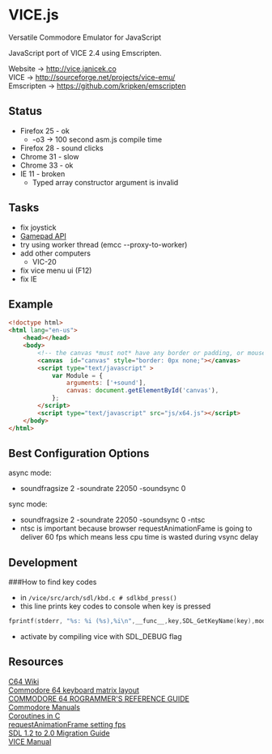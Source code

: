 VICE.js
=======

Versatile Commodore Emulator for JavaScript

JavaScript port of VICE 2.4 using Emscripten.

Website -> http://vice.janicek.co  
VICE -> http://sourceforge.net/projects/vice-emu/  
Emscripten -> https://github.com/kripken/emscripten  

Status
------
* Firefox 25 - ok
    * -o3 -> 100 second asm.js compile time
* Firefox 28 - sound clicks
* Chrome 31 - slow
* Chrome 33 - ok
* IE 11 - broken
    * Typed array constructor argument is invalid

Tasks
-----
* fix joystick
* [Gamepad API](https://github.com/kripken/emscripten/pull/1763)
* try using worker thread (emcc --proxy-to-worker)
* add other computers
    * VIC-20
* fix vice menu ui (F12)
* fix IE

Example
-------

```html
<!doctype html>
<html lang="en-us">
    <head></head>
    <body>
        <!-- the canvas *must not* have any border or padding, or mouse coords will be wrong -->
        <canvas  id="canvas" style="border: 0px none;"></canvas>
        <script type="text/javascript" >
            var Module = {
                arguments: ['+sound'],
                canvas: document.getElementById('canvas'),
            };
        </script>
        <script type="text/javascript" src="js/x64.js"></script>
    </body>
</html>
```

Best Configuration Options
--------------------------

async mode:
* soundfragsize 2 -soundrate 22050 -soundsync 0

sync mode:
* soundfragsize 2 -soundrate 22050 -soundsync 0 -ntsc
* ntsc is important because browser requestAnimationFame is going to deliver 60 fps which means less cpu time is wasted during vsync delay

Development
-----------

###How to find key codes
* in `/vice/src/arch/sdl/kbd.c # sdlkbd_press()`
* this line prints key codes to console when key is pressed
```c
fprintf(stderr, "%s: %i (%s),%i\n",__func__,key,SDL_GetKeyName(key),mod);
```
* activate by compiling vice with SDL_DEBUG flag

Resources
---------

[C64 Wiki](http://www.c64-wiki.com)  
[Commodore 64 keyboard matrix layout](http://sta.c64.org/cbm64kbdlay.html)  
[COMMODORE 64 ROGRAMMER'S REFERENCE GUIDE](http://www.c64.ch/programming/c64prg10.txt)  
[Commodore Manuals](http://www.commodore.ca/commodore-manuals/)  
[Coroutines in C](http://www.chiark.greenend.org.uk/~sgtatham/coroutines.html)  
[requestAnimationFrame setting fps](http://creativejs.com/resources/requestanimationframe/)  
[SDL 1.2 to 2.0 Migration Guide](http://wiki.libsdl.org/moin.fcg/MigrationGuide)  
[VICE Manual](http://www.viceteam.org/vice_toc.html)  